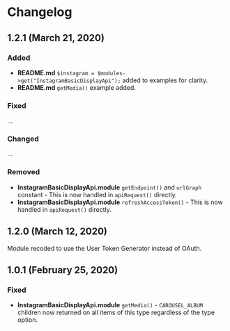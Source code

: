 # Changelog

## 1.2.1 (March 21, 2020)

### Added
- **README.md** `$instagram = $modules->get("InstagramBasicDisplayApi");` added to examples for clarity.
- **README.md** `getMedia()` example added.

### Fixed
...

### Changed
...

### Removed
- **InstagramBasicDisplayApi.module** `getEndpoint()` and `urlGraph` constant - This is now handled in `apiRequest()` directly.
- **InstagramBasicDisplayApi.module** `refreshAccessToken()` - This is now handled in `apiRequest()` directly.


## 1.2.0 (March 12, 2020)
Module recoded to use the User Token Generator instead of OAuth.

## 1.0.1 (February 25, 2020)

### Fixed
- **InstagramBasicDisplayApi.module** `getMedia()` - `CAROUSEL_ALBUM` children now returned on all items of this type regardless of the type option.
